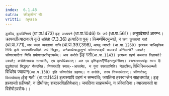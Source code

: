 ```yaml
---
index:  6.1.48
sutra:  क्रीङ्जीनां णौ
vritti:  nyasa
---
```


`डुक्रीञ् द्रव्यविनिमये` (धा.पा.1473) `इङ् अध्ययने` (धा.पा.1046) `जि जये` (धा.पा.561)। अनुपदेशार्थ आरम्भः। क्रापयतीत्यादावात्वे कृते `अर्त्तिह्री` (7.3.36) इत्यादिना पुक्। किमर्थमिदमुच्यते, न `क्रप कुत्सायां गतौ` (धा.पा.771), `जप जल्प व्यक्तायां वाचि` (धा.पा.397,398), `आप्लु व्याप्तौ (धा.पा.1260) इत्यस्य चाधिपूर्वस्य णिचि कृते क्रापयतीत्यादिकं रूपं सिद्धम्, अनेकार्थत्वाद्धातुनां क्रोणात्याद्यर्थे क्रपादयो वर्त्तिष्यन्ते? उच्यते; क्रीणात्यादीनां णिचि प्रयोगान्तरनिवृत्त्यर्थम्। अथ करोतेः` ईङ् गतौ` (धा.पा.1143) इत्यस्य ग्रहणं कस्मान्न विज्ञायते? उच्यते; करोतेस्तावन्न सम्भवति, एच इत्यधिकारात्। अत एव वृत्तिकृता `एचः` इत्यनुवर्त्तितम्। वचनसामर्थ्याद्वा तस्य हि वृद्ध्यैवात्त्वं सिद्धम्? नैतदस्ति; नियमार्थहि स्यात्--आत्त्वमेव, न पुना रपरत्वामिति? नैतदस्ति; `विधिनियमसम्भवे विधिरेव ज्यायान्` (व्या.प.130) इति क्रीणातेरेव ग्रहणम्। न करोतेः, तस्य नियमार्थत्वात्। क्रीणातेस्तु विध्यर्थत्वात्। `ईङ् गतौ` (धा.पा.1143) इत्यस्यापि ग्रहणं न सम्भवति; जयतिना हरस्वान्तेन साहचर्य्यात्। इङ् ह्रस्वान्तो ग्रहीष्यते, न दीर्घान्तः; शब्दपरविप्रतिषेधात्। जयतिना साहचर्य्यम्, न क्रीणातिना। व्याख्यानतो वा विशेषोऽवसेयः।।


